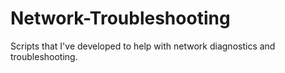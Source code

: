 # Network-Troubleshooting
Scripts that I've developed to help with network diagnostics and troubleshooting.

